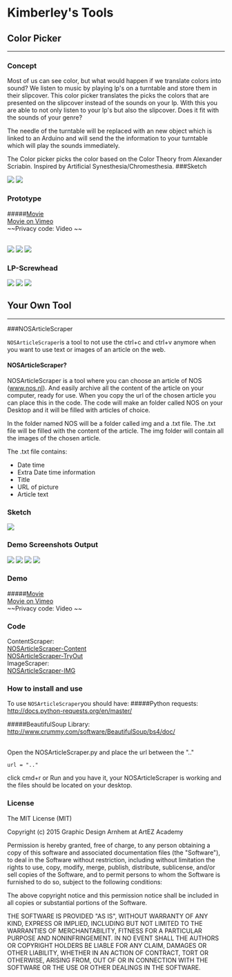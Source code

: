 # Kimberley's Tools

## Color Picker

----
### Concept
Most of us can see color, but what would happen if we translate colors into sound? We listen to music by playing lp's on a turntable and store them in their slipcover. This color picker translates the picks the colors that are presented on the slipcover instead of the sounds on your lp. With this you are able to not only listen to your lp's but also the slipcover. Does it fit with the sounds of your genre?

The needle of the turntable will be replaced with an new object which is linked to an Arduino and will send the the information to your turntable which will play the sounds immediately. 

The Color picker picks the color based on the Color Theory from Alexander Scriabin. Inspired by Artificial Synesthesia/Chromesthesia.
###Sketch

![](Pictures/Sketch-01.jpg)
![](Pictures/Sketch-02.jpg)

### Prototype

#####[Movie](Sketch-03.mov)
<br>
[Movie on Vimeo](https://vimeo.com/154961098)
<br>
~~Privacy code: Video ~~
<br>
<br>

![](Pictures/Moviepreview1.jpg)
![](Pictures/Moviepreview.jpg)
![](Pictures/Moviepreview2.jpg)
### LP-Screwhead
![](Pictures/LP-Screw.jpg)
![](Pictures/LP-Screw2.jpg)
![](Pictures/LP-Screw3.jpg)


## Your Own Tool
----

###NOSArticleScraper

`NOSArticleScraper`is a tool to not use the ctrl+c and ctrl+v anymore when you want to use text or images of an article on the web. 

#### NOSArticleScraper?

NOSArticleScraper is a tool where you can choose an article of NOS (www.nos.nl). And easily archive all the content of the article on your computer, ready for use. When you copy the url of the chosen article you can place this in the code. The code will make an folder called NOS on your Desktop and it will be filled with articles of choice. 

In the folder named NOS will be a folder called img and a .txt file. The .txt file will be filled with the content of the article. The img folder will contain all the images of the chosen article. 

The .txt file contains: 

- Date time
- Extra Date time information
- Title 
- URL of picture
- Article text



### Sketch
![](Pictures/Sketch-Scraper.jpg)


### Demo Screenshots Output
![](Pictures/Screenshot4.jpg)
![](Pictures/Screenshot3.jpg)
![](Pictures/Screenshot2.jpg)
![](Pictures/Screenshot1.jpg)


### Demo
#####[Movie](Sketch-03.mov)
<br>
[Movie on Vimeo](https://vimeo.com/159286921)
<br>
~~Privacy code: Video ~~

### Code

ContentScraper:  
[NOSArticleScraper-Content](Code/NOSArticleScraper-Content.py)<br>
[NOSArticleScraper-TryOut](Code/NOSArticleScraper-ContentTryOut.py)<br>
ImageScraper: <br>
[NOSArticleScraper-IMG](Code/NOSArticleScraper-IMG.py)<br>

### How to install and use
To use `NOSArticleScraper`you should have:
#####Python requests: 
http://docs.python-requests.org/en/master/

#####BeautifulSoup Library: 
http://www.crummy.com/software/BeautifulSoup/bs4/doc/


<br>
Open the NOSArticleScraper.py and place the url between the ".."


```
url = ".."
```
 
click cmd+r or Run and you have it, your NOSArticleScraper is working and the files should be located on your desktop. 

### License
The MIT License (MIT)

Copyright (c) 2015 Graphic Design Arnhem at ArtEZ Academy

Permission is hereby granted, free of charge, to any person obtaining a copy
of this software and associated documentation files (the "Software"), to deal
in the Software without restriction, including without limitation the rights
to use, copy, modify, merge, publish, distribute, sublicense, and/or sell
copies of the Software, and to permit persons to whom the Software is
furnished to do so, subject to the following conditions:

The above copyright notice and this permission notice shall be included in all
copies or substantial portions of the Software.

THE SOFTWARE IS PROVIDED "AS IS", WITHOUT WARRANTY OF ANY KIND, EXPRESS OR
IMPLIED, INCLUDING BUT NOT LIMITED TO THE WARRANTIES OF MERCHANTABILITY,
FITNESS FOR A PARTICULAR PURPOSE AND NONINFRINGEMENT. IN NO EVENT SHALL THE
AUTHORS OR COPYRIGHT HOLDERS BE LIABLE FOR ANY CLAIM, DAMAGES OR OTHER
LIABILITY, WHETHER IN AN ACTION OF CONTRACT, TORT OR OTHERWISE, ARISING FROM,
OUT OF OR IN CONNECTION WITH THE SOFTWARE OR THE USE OR OTHER DEALINGS IN THE
SOFTWARE.

